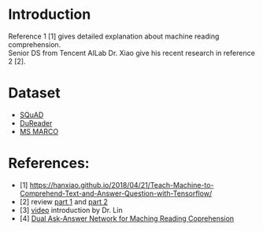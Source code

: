 # Introduction
Reference 1 [1] gives detailed explanation about machine reading comprehension.  
Senior DS from Tencent AILab Dr. Xiao give his recent research in reference 2 [2].

# Dataset
- [SQuAD](https://rajpurkar.github.io/SQuAD-explorer/)
- [DuReader](http://ai.baidu.com/broad/subordinate?dataset=dureader)
- [MS MARCO](http://www.msmarco.org/)

# References:  
- [1] https://hanxiao.github.io/2018/04/21/Teach-Machine-to-Comprehend-Text-and-Answer-Question-with-Tensorflow/
- [2] review [part 1](https://mp.weixin.qq.com/s/V2HcHgmW-SfJDwzqydadoA) and [part 2](https://mp.weixin.qq.com/s/IahvlkiACOAjicX68teA0A)
- [3] [video](https://mp.weixin.qq.com/s/6nAm1sJrAj3qqUAagwWutg) introduction by Dr. Lin
- [4] [Dual Ask-Answer Network for Maching Reading Coprehension](https://arxiv.org/abs/1809.01997)
